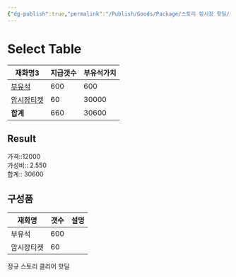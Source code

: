 ```yaml
---
{"dg-publish":true,"permalink":"/Publish/Goods/Package/스토리 암시장 핫딜/"}
---
```



# Select Table
<div><table class="dataview table-view-table"><thead class="table-view-thead"><tr class="table-view-tr-header"><th class="table-view-th"><span>재화명</span><span class="dataview small-text">3</span></th><th class="table-view-th"><span>지급갯수</span></th><th class="table-view-th"><span>부유석가치</span></th></tr></thead><tbody class="table-view-tbody"><tr><td><span><a data-tooltip-position="top" aria-label="Publish/Goods/Currencies/부유석.md" data-href="Publish/Goods/Currencies/부유석.md" href="Publish/Goods/Currencies/부유석.md" class="internal-link" target="_blank" rel="noopener nofollow">부유석</a></span></td><td>600</td><td>600</td></tr><tr><td><span><a data-tooltip-position="top" aria-label="Publish/Goods/Currencies/암시장티켓.md" data-href="Publish/Goods/Currencies/암시장티켓.md" href="Publish/Goods/Currencies/암시장티켓.md" class="internal-link" target="_blank" rel="noopener nofollow">암시장티켓</a></span></td><td>60</td><td>30000</td></tr><tr><td><span><strong>합계</strong></span></td><td>660</td><td>30600</td></tr></tbody></table></div><p><span><h2 data-heading="Result" dir="auto">Result</h2></span></p><span><span>가격::12000 <br></span></span><span><span>가성비:: 2.550 <br></span></span><span><span>합계:: 30600</span></span>

## 구성품
| **재화명**   | **갯수** | 설명           |
| --------- | ------ | ------------ |
| 부유석       | 600   |              |
| 암시장티켓    | 60     |   |


정규 스토리 클리어 핫딜